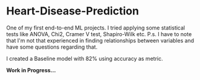 # Heart-Disease-Prediction

One of my first end-to-end ML projects. I tried applying some statistical tests like ANOVA, Chi2, Cramer V test, Shapiro-Wilk etc.
P.s. I have to note that I'm not that experienced in finding relationships between variables and have some questions regarding that.

I created a Baseline model with 82% using accuracy as metric.


__Work in Progress...__
